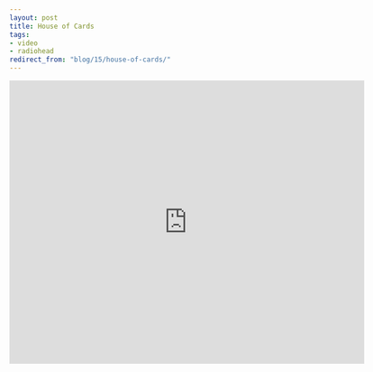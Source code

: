 ```yaml
---
layout: post
title: House of Cards
tags:
- video
- radiohead
redirect_from: "blog/15/house-of-cards/"
---
```

<div class="embed"><iframe width="630" height="502" src="http://www.youtube.com/embed/8nTFjVm9sTQ" frameborder="0" allowfullscreen></iframe></div>
